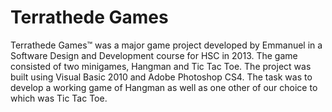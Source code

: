 # Terrathede Games
Terrathede Games™ was a major game project developed by Emmanuel in a Software Design and Development course for HSC in 2013. The game consisted of two minigames, Hangman and Tic Tac Toe. The project was built using Visual Basic 2010 and Adobe Photoshop CS4. The task was to develop a working game of Hangman as well as one other of our choice to which was Tic Tac Toe.
